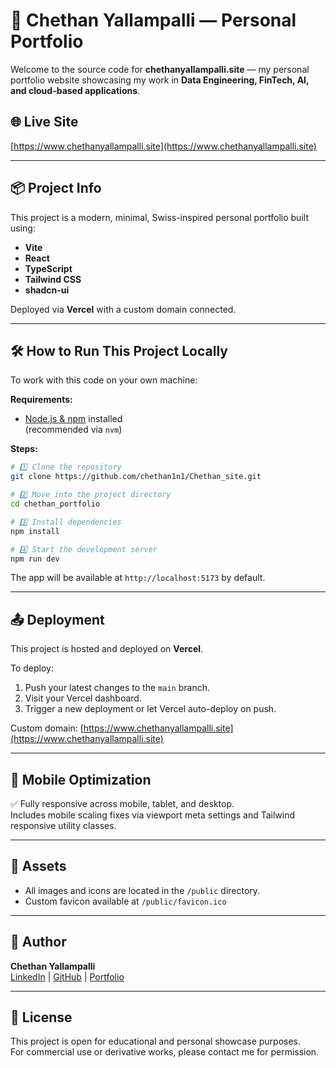 # 📖 Chethan Yallampalli — Personal Portfolio

Welcome to the source code for **chethanyallampalli.site** — my personal portfolio website showcasing my work in **Data Engineering, FinTech, AI, and cloud-based applications**.

## 🌐 Live Site  
[https://www.chethanyallampalli.site](https://www.chethanyallampalli.site)

---

## 📦 Project Info  

This project is a modern, minimal, Swiss-inspired personal portfolio built using:
- **Vite**
- **React**
- **TypeScript**
- **Tailwind CSS**
- **shadcn-ui**

Deployed via **Vercel** with a custom domain connected.

---

## 🛠️ How to Run This Project Locally  

To work with this code on your own machine:

**Requirements:**
- [Node.js & npm](https://github.com/nvm-sh/nvm#installing-and-updating) installed  
(recommended via `nvm`)

**Steps:**

```bash
# 1️⃣ Clone the repository
git clone https://github.com/chethan1n1/Chethan_site.git

# 2️⃣ Move into the project directory
cd chethan_portfolio

# 3️⃣ Install dependencies
npm install

# 4️⃣ Start the development server
npm run dev
```

The app will be available at `http://localhost:5173` by default.

---

## 📤 Deployment  

This project is hosted and deployed on **Vercel**.

To deploy:
1. Push your latest changes to the `main` branch.
2. Visit your Vercel dashboard.
3. Trigger a new deployment or let Vercel auto-deploy on push.

Custom domain: [https://www.chethanyallampalli.site](https://www.chethanyallampalli.site)

---

## 📱 Mobile Optimization  

✅ Fully responsive across mobile, tablet, and desktop.  
Includes mobile scaling fixes via viewport meta settings and Tailwind responsive utility classes.

---

## 📸 Assets  

- All images and icons are located in the `/public` directory.
- Custom favicon available at `/public/favicon.ico`

---

## 👑 Author  

**Chethan Yallampalli**  
[LinkedIn](https://www.linkedin.com/in/chethan-yallampalli-b82681236/) | [GitHub](https://github.com/chethan1n1) | [Portfolio](https://www.chethanyallampalli.site)

---

## 📜 License  

This project is open for educational and personal showcase purposes.  
For commercial use or derivative works, please contact me for permission.

